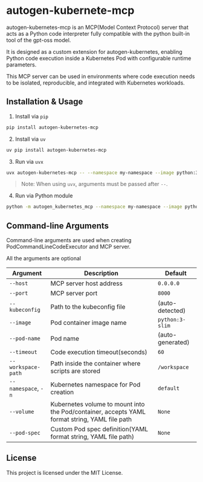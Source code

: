 # autogen-kubernete-mcp

autogen-kubernetes-mcp is an MCP(Model Context Protocol) server that acts as a Python code interpreter fully compatible with the python built-in tool of the gpt-oss model.

It is designed as a custom extension for autogen-kubernetes, enabling Python code execution inside a Kubernetes Pod with configurable runtime parameters.

This MCP server can be used in environments where code execution needs to be isolated, reproducible, and integrated with Kubernetes workloads.

## Installation & Usage

1. Install via `pip`

```bash
pip install autogen-kubernetes-mcp
```

2. Install via `uv`

```bash
uv pip install autogen-kubernetes-mcp
```

3. Run via `uvx`

```bash
uvx autogen-kubernetes-mcp -- --namespace my-namespace --image python:3.11-slim
```
> Note: When using `uvx`, arguments must be passed after `--`.

4. Run via Python module

```bash
python -m autogen_kubernetes_mcp --namespace my-namespace --image python:3.11-slim
```

## Command-line Arguments

Command-line arguments are used when creating PodCommandLineCodeExecutor and MCP server.

All the arguments are optional

|Argument|Description|Default|
|--|--|--|
|`--host`|MCP server host address|`0.0.0.0`|
|`--port`|MCP server port|`8000`|
|`--kubeconfig`|Path to the kubeconfig file|(auto-detected)|
|`--image`|Pod container image name|`python:3-slim`|
|`--pod-name`|Pod name|(auto-generated)|
|`--timeout`|Code execution timeout(seconds)|`60`|
|`--workspace-path`|Path inside the container where scripts are stored|`/workspace`|
|`--namespace`, `-n`|Kubernetes namespace for Pod creation|`default`|
|`--volume`|Kubernetes volume to mount into the Pod/container, accepts YAML format string, YAML file path|`None`|
|`--pod-spec`|Custom Pod spec definition(YAML format string, YAML file path)|`None`|

## License

This project is licensed under the MIT License.
